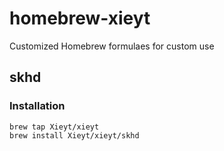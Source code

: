 # homebrew-xieyt
Customized Homebrew formulaes for custom use

## skhd
### Installation
```
brew tap Xieyt/xieyt
brew install Xieyt/xieyt/skhd
```
